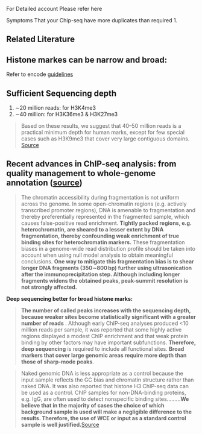 For Detailed account Please refer here

Symptoms That your Chip-seq have more duplicates than required
1. 

## Related Literature
 
## Histone markes can be narrow and broad:<br/>
Refer to encode [guidelines](https://www.encodeproject.org/chip-seq/histone/)

## Sufficient Sequencing depth<br/>
1. ∼20 million reads: for H3K4me3 <br/> 
2. ∼40 million: for H3K36me3 & H3K27me3 <br/>
> Based on these results, we suggest that 40–50 million reads is a practical minimum depth for human marks, except for few special cases such as H3K9me3 that cover very large contiguous domains. [Source](https://www.ncbi.nlm.nih.gov/pmc/articles/PMC4027199/)

## Recent advances in ChIP-seq analysis: from quality management to whole-genome annotation ([source](https://academic.oup.com/bib/article/18/2/279/2453282))

>The chromatin accessibility during fragmentation is not uniform across the genome. In some open-chromatin regions (e.g. actively transcribed promoter regions), DNA is amenable to fragmentation and thereby preferentially represented in the fragmented sample, which causes false-positive read enrichment. **Tightly packed regions, e.g. heterochromatin, are sheared to a lesser extent by DNA fragmentation, thereby confounding weak enrichment of true binding sites for heterochromatin markers.** These fragmentation biases in a genome-wide read distribution profile should be taken into account when using null model analysis to obtain meaningful conclusions. **One way to mitigate this fragmentation bias is to shear longer DNA fragments (350∼800 bp) further using ultrasonication after the immunoprecipitation step. Although including longer fragments widens the obtained peaks, peak-summit resolution is not strongly affected.** <br/>

**Deep sequencing better for broad histone marks:**

> **The number of called peaks increases with the sequencing depth, because weaker sites become statistically significant with a greater number of reads** . Although early ChIP-seq analyses produced <10 million reads per sample, it was reported that some highly active regions displayed a modest ChIP enrichment and that weak protein binding by other factors may have important subfunctions. **Therefore, deep sequencing** is required to include all functional sites. **Broad markers that cover large genomic areas require more depth than those of sharp-mode peaks**.

>Naked genomic DNA is less appropriate as a control because the input sample reflects the GC bias and chromatin structure rather than naked DNA. It was also reported that histone H3 ChIP-seq data can be used as a control. ChIP samples for non-DNA-binding proteins, e.g. IgG, are often used to detect nonspecific binding sites.........**We believe that in the majority of cases the choice of which background sample is used will make a negligible difference to the results. Therefore, the use of WCE or input as a standard control sample is well justified.**[Source](https://www.frontiersin.org/articles/10.3389/fgene.2014.00329/full)
